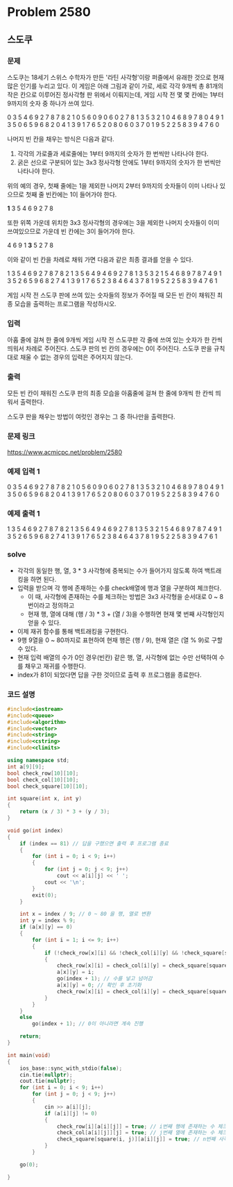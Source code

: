# Problem 2580

## 스도쿠

### 문제
스도쿠는 18세기 스위스 수학자가 만든 '라틴 사각형'이랑 퍼즐에서 유래한 것으로 현재 많은 인기를 누리고 있다. 이 게임은 아래 그림과 같이 가로, 세로 각각 9개씩 총 81개의 작은 칸으로 이루어진 정사각형 판 위에서 이뤄지는데, 게임 시작 전 몇 몇 칸에는 1부터 9까지의 숫자 중 하나가 쓰여 있다.

0 3 5 4 6 9 2 7 8
7 8 2 1 0 5 6 0 9
0 6 0 2 7 8 1 3 5
3 2 1 0 4 6 8 9 7
8 0 4 9 1 3 5 0 6
5 9 6 8 2 0 4 1 3
9 1 7 6 5 2 0 8 0
6 0 3 7 0 1 9 5 2
2 5 8 3 9 4 7 6 0

나머지 빈 칸을 채우는 방식은 다음과 같다.

1. 각각의 가로줄과 세로줄에는 1부터 9까지의 숫자가 한 번씩만 나타나야 한다.
2. 굵은 선으로 구분되어 있는 3x3 정사각형 안에도 1부터 9까지의 숫자가 한 번씩만 나타나야 한다.

위의 예의 경우, 첫째 줄에는 1을 제외한 나머지 2부터 9까지의 숫자들이 이미 나타나 있으므로 첫째 줄 빈칸에는 1이 들어가야 한다.

**1** 3 5 4 6 9 2 7 8

또한 위쪽 가운데 위치한 3x3 정사각형의 경우에는 3을 제외한 나머지 숫자들이 이미 쓰여있으므로 가운데 빈 칸에는 3이 들어가야 한다.

4 6 9
1 **3** 5
2 7 8


이와 같이 빈 칸을 차례로 채워 가면 다음과 같은 최종 결과를 얻을 수 있다.

1 3 5 4 6 9 2 7 8
7 8 2 1 3 5 6 4 9
4 6 9 2 7 8 1 3 5
3 2 1 5 4 6 8 9 7
8 7 4 9 1 3 5 2 6
5 9 6 8 2 7 4 1 3
9 1 7 6 5 2 3 8 4
6 4 3 7 8 1 9 5 2
2 5 8 3 9 4 7 6 1

게임 시작 전 스도쿠 판에 쓰여 있는 숫자들의 정보가 주어질 때 모든 빈 칸이 채워진 최종 모습을 출력하는 프로그램을 작성하시오.

### 입력
아홉 줄에 걸쳐 한 줄에 9개씩 게임 시작 전 스도쿠판 각 줄에 쓰여 있는 숫자가 한 칸씩 띄워서 차례로 주어진다. 스도쿠 판의 빈 칸의 경우에는 0이 주어진다. 스도쿠 판을 규칙대로 채울 수 없는 경우의 입력은 주어지지 않는다.

### 출력
모든 빈 칸이 채워진 스도쿠 판의 최종 모습을 아홉줄에 걸쳐 한 줄에 9개씩 한 칸씩 띄워서 출력한다.

스도쿠 판을 채우는 방법이 여럿인 경우는 그 중 하나만을 출력한다.

### 문제 링크
<https://www.acmicpc.net/problem/2580>

### 예제 입력 1
0 3 5 4 6 9 2 7 8
7 8 2 1 0 5 6 0 9
0 6 0 2 7 8 1 3 5
3 2 1 0 4 6 8 9 7
8 0 4 9 1 3 5 0 6
5 9 6 8 2 0 4 1 3
9 1 7 6 5 2 0 8 0
6 0 3 7 0 1 9 5 2
2 5 8 3 9 4 7 6 0

### 예제 출력 1
1 3 5 4 6 9 2 7 8
7 8 2 1 3 5 6 4 9
4 6 9 2 7 8 1 3 5
3 2 1 5 4 6 8 9 7
8 7 4 9 1 3 5 2 6
5 9 6 8 2 7 4 1 3
9 1 7 6 5 2 3 8 4
6 4 3 7 8 1 9 5 2
2 5 8 3 9 4 7 6 1

### solve
- 각각의 동일한 행, 열, 3 * 3 사각형에 중복되는 수가 들어가지 않도록 하여 백트래킹을 하면 된다.
- 입력을 받으며 각 행에 존재하는 수를 check배열에 행과 열을 구분하여 체크한다.
	- 이 때, 사각형에 존재하는 수를 체크하는 방법은 3x3 사각형을 순서대로 0 ~ 8번이라고 정의하고
	- 현재 행, 열에 대해 (행 / 3) * 3 + (열 / 3)을 수행하면 현재 몇 번째 사각형인지 얻을 수 있다.
- 이제 재귀 함수를 통해 백트래킹을 구현한다.
- 9행 9열을 0 ~ 80까지로 표현하여 현재 행은 (행 / 9), 현재 열은 (열 % 9)로 구할 수 있다.
- 현재 입력 배열의 수가 0인 경우(빈칸) 같은 행, 열, 사각형에 없는 수만 선택하여 수를 채우고 재귀를 수행한다.
- index가 81이 되었다면 답을 구한 것이므로 출력 후 프로그램을 종료한다. 



### 코드 설명
```C++
#include<iostream>
#include<queue>
#include<algorithm>
#include<vector>
#include<string>
#include<cstring>
#include<climits>

using namespace std;
int a[9][9];
bool check_row[10][10];
bool check_col[10][10];
bool check_square[10][10];

int square(int x, int y)
{
	return (x / 3) * 3 + (y / 3);
}

void go(int index)
{
	if (index == 81) // 답을 구했으면 출력 후 프로그램 종료
	{
		for (int i = 0; i < 9; i++)
		{
			for (int j = 0; j < 9; j++)
				cout << a[i][j] << ' ';
			cout << '\n';
		}
		exit(0);
	}

	int x = index / 9; // 0 ~ 80 을 행, 열로 변환
	int y = index % 9;
	if (a[x][y] == 0)
	{
		for (int i = 1; i <= 9; i++)
		{
			if (!check_row[x][i] && !check_col[i][y] && !check_square[square(x, y)][i]) // 같은 행, 열, 사각형에 없는 수만 확인
			{
				check_row[x][i] = check_col[i][y] = check_square[square(x, y)][i] = true; // 수를 넣었으므로 체크
				a[x][y] = i;
				go(index + 1); // 수를 넣고 넘어감
				a[x][y] = 0; // 확인 후 초기화
				check_row[x][i] = check_col[i][y] = check_square[square(x, y)][i] = false;
			}
		}
	}
	else
		go(index + 1); // 0이 아니라면 계속 진행

	return;
}

int main(void)
{
	ios_base::sync_with_stdio(false);
	cin.tie(nullptr);
	cout.tie(nullptr);
	for (int i = 0; i < 9; i++)
		for (int j = 0; j < 9; j++)
		{
			cin >> a[i][j];
			if (a[i][j] != 0)
			{
				check_row[i][a[i][j]] = true; // i번째 행에 존재하는 수 체크
				check_col[a[i][j]][j] = true; // j번째 열에 존재하는 수 체크
				check_square[square(i, j)][a[i][j]] = true; // n번째 사각형에 존재하는 수 체크
			}
		}

	go(0);

}
```
